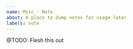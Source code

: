 ```yaml
---
name: Misc - Note
about: A place to dump notes for usage later
labels: note
---
```


@TODO: Flesh this out

